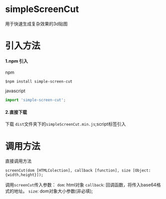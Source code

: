 # simpleScreenCut

用于快速生成复杂效果的3d贴图
# 引入方法
#### 1.npm 引入
npm
```
$npm install simple-screen-cut
```
javascript
```javascript
import 'simple-screen-cut';
```
#### 2.直接下载
下载 `dist`文件夹下的`simpleScreenCut.min.js`;script标签引入
# 调用方法
直接调用方法
```
screenCut(dom [HTMLColection], callback [function], size [Object:{width,height}]);
```
调用`screenCut`传入参数：
`dom`: html对象
`callback`: 回调函数，将传入base64格式的地址。
`size`: dom对象大小参数(非必填);
